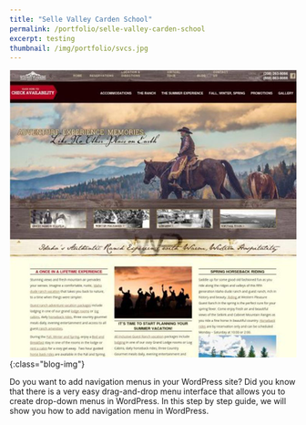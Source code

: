 ```yaml
---
title: "Selle Valley Carden School"
permalink: /portfolio/selle-valley-carden-school
excerpt: testing
thumbnail: /img/portfolio/svcs.jpg
---
```


![website](/img/portfolio/wpgr.jpg){:class="blog-img"}

Do you want to add navigation menus in your WordPress site? Did you know that there is a very easy drag-and-drop menu interface that allows you to create drop-down menus in WordPress. In this step by step guide, we will show you how to add navigation menu in WordPress.

[website]: http://westernpleasureranch.com